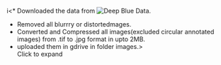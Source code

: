 i<* Downloaded the data from ![Deep Blue Data](https://doi.org/10.7302/Z23R0R29).
* Removed all blurrry or distortedmages.
* Converted and Compressed all images(excluded circular annotated images) from .tif to .jpg format in upto 2MB.
* uploaded them in gdrive in folder images.><summary>Click to expand</summary>
